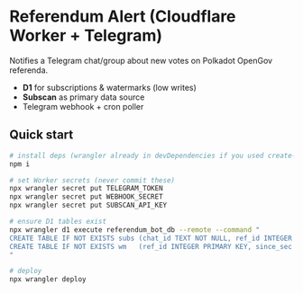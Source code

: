 # Referendum Alert (Cloudflare Worker + Telegram)

Notifies a Telegram chat/group about new votes on Polkadot OpenGov referenda.

- **D1** for subscriptions & watermarks (low writes)
- **Subscan** as primary data source
- Telegram webhook + cron poller

## Quick start

```bash
# install deps (wrangler already in devDependencies if you used create-cloudflare)
npm i

# set Worker secrets (never commit these)
npx wrangler secret put TELEGRAM_TOKEN
npx wrangler secret put WEBHOOK_SECRET
npx wrangler secret put SUBSCAN_API_KEY

# ensure D1 tables exist
npx wrangler d1 execute referendum_bot_db --remote --command "
CREATE TABLE IF NOT EXISTS subs (chat_id TEXT NOT NULL, ref_id INTEGER NOT NULL, PRIMARY KEY (chat_id, ref_id));
CREATE TABLE IF NOT EXISTS wm   (ref_id INTEGER PRIMARY KEY, since_sec INTEGER NOT NULL);
"

# deploy
npx wrangler deploy
```
